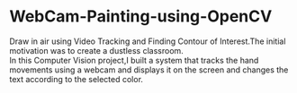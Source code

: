 # WebCam-Painting-using-OpenCV
Draw in air using Video Tracking and Finding Contour of Interest.The initial motivation was to create a dustless classroom.             
In this Computer Vision project,I built a system that tracks the hand movements using a webcam and displays it on the screen and changes the text according to the selected color.		
